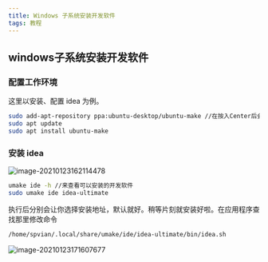 ```yaml
---
title: Windows 子系统安装开发软件
tags: 教程
---
```


## windows子系统安装开发软件



### 配置工作环境

这里以安装、配置 idea 为例。

```bash
sudo add-apt-repository ppa:ubuntu-desktop/ubuntu-make //在按入Center后会有些停顿
sudo apt update
sudo apt install ubuntu-make
```



### 安装 idea

![image-20210123162114478](https://i.loli.net/2021/01/23/VjgMYKW1qtd7Xz4.png)

```bash
umake ide -h //来查看可以安装的开发软件
sudo umake ide idea-ultimate
```



执行后分别会让你选择安装地址，默认就好。稍等片刻就安装好啦。在应用程序查找那里修改命令

```bash
/home/spvian/.local/share/umake/ide/idea-ultimate/bin/idea.sh  
```

![image-20210123171607677](https://i.loli.net/2021/01/23/yNCu7h2cgpoMvSe.png)
